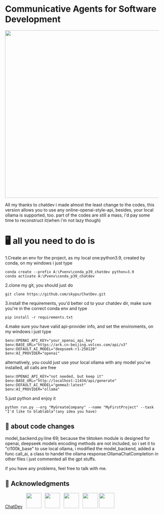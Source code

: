 # Communicative Agents for Software Development

<p align="center">
  <img src='./misc/logo1.png' width=550>
</p>

All my thanks to chatdev
i made almost the least change to the codes, this version allows you to use any online-openai-style-api, besides, your local ollama is supported, too.
part of the codes are still a mass, i'd pay some time to reconstruct it(when i'm not lazy though)

# 🖥️ all you need to do is


1.Create an env for the project, as my local one:python3.9, created by conda, on my windows i just type
```
conda create --prefix A:\Pvenv\conda_p39_chatdev python=3.9
conda activate A:\Pvenv\conda_p39_chatdev
```

2.clone my git, you should just do
```
git clone https://github.com/skypu/ChatDev.git
```

3.install the requirements, you'd better cd to your chatdev dir, make sure you're in the correct conda env and type
```
pip install -r requirements.txt
```

4.make sure you have valid api-provider info, and set the enviroments, on my windows i just type
```
$env:OPENAI_API_KEY="your_openai_api_key"
$env:BASE_URL="https://ark.cn-beijing.volces.com/api/v3"
$env:DEFAULT_AI_MODEL="deepseek-r1-250120"
$env:AI_PROVIDER="openai"
```
alternatively, you could just use your local ollama with any model you've installed, all calls are free
```
$env:OPENAI_API_KEY="not needed, but keep it"
$env:BASE_URL="http://localhost:11434/api/generate"
$env:DEFAULT_AI_MODEL="gemma3:latest"
$env:AI_PROVIDER="ollama"
```

5.just python and enjoy it
```
python run.py --org "MyGreateCompany" --name "MyFirstProject" --task "I'd like to blablabla"(any idea you have)
```

## 📖 about code changes
model_backend.py:line 69; because the tiktoken module is designed for openai, deepseek models encoding methods are not included, so i set it to "cl100k_base"
to use local ollama, i modified the model_backend, added a func call_ai, a class to handel the ollama response:OllamaChatCompletion
in other files i just commented all the gpt stuffs.

if you have any problems, feel free to talk with me.

## 🤝 Acknowledgments
<a href="https://github.com/OpenBMB/ChatDev">ChatDev</a>&nbsp;&nbsp;
<a href="http://nlp.csai.tsinghua.edu.cn/"><img src="misc/thunlp.png" height=50pt></a>&nbsp;&nbsp;
<a href="https://modelbest.cn/"><img src="misc/modelbest.png" height=50pt></a>&nbsp;&nbsp;
<a href="https://github.com/OpenBMB/AgentVerse/"><img src="misc/agentverse.png" height=50pt></a>&nbsp;&nbsp;
<a href="https://github.com/OpenBMB/RepoAgent"><img src="misc/repoagent.png"  height=50pt></a>
<a href="https://app.commanddash.io/agent?github=https://github.com/OpenBMB/ChatDev"><img src="misc/CommandDash.png" height=50pt></a>

